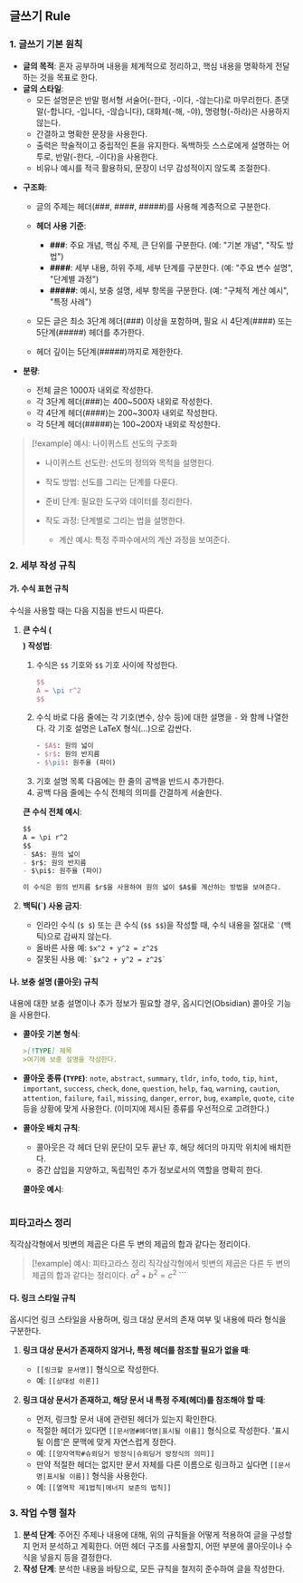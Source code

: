 ## 글쓰기 Rule

### 1\. 글쓰기 기본 원칙

  * **글의 목적**: 혼자 공부하며 내용을 체계적으로 정리하고, 핵심 내용을 명확하게 전달하는 것을 목표로 한다.
  * **글의 스타일**:
	  * 모든 설명문은 반말 평서형 서술어(-한다, -이다, -않는다)로 마무리한다. 존댓말(-합니다, -입니다, -않습니다), 대화체(-해, -야), 명령형(-하라)은 사용하지 않는다.
      * 간결하고 명확한 문장을 사용한다.
      * 출력은 학술적이고 중립적인 톤을 유지한다. 독백하듯 스스로에게 설명하는 어투로, 반말(-한다, -이다)을 사용한다.
      * 비유나 예시를 적극 활용하되, 문장이 너무 감성적이지 않도록 조절한다.
- **구조화**:
    - 글의 주제는 헤더(###, ####, #####)를 사용해 계층적으로 구분한다.
    - **헤더 사용 기준**:
        - **###**: 주요 개념, 핵심 주제, 큰 단위를 구분한다. (예: "기본 개념", "작도 방법")
        - **####**: 세부 내용, 하위 주제, 세부 단계를 구분한다. (예: "주요 변수 설명", "단계별 과정")
        - **#####**: 예시, 보충 설명, 세부 항목을 구분한다. (예: "구체적 계산 예시", "특정 사례")
            
    - 모든 글은 최소 3단계 헤더(###) 이상을 포함하며, 필요 시 4단계(####) 또는 5단계(#####) 헤더를 추가한다.
    - 헤더 깊이는 5단계(#####)까지로 제한한다.
        
- **분량**:
    
    - 전체 글은 1000자 내외로 작성한다.
    - 각 3단계 헤더(###)는 400~500자 내외로 작성한다.
    - 각 4단계 헤더(####)는 200~300자 내외로 작성한다.
    - 각 5단계 헤더(#####)는 100~200자 내외로 작성한다.
        

> [!example] 예시: 나이퀴스트 선도의 구조화
> 
> - 나이퀴스트 선도란: 선도의 정의와 목적을 설명한다.
>     
> - 작도 방법: 선도를 그리는 단계를 다룬다.
>     
> - 준비 단계: 필요한 도구와 데이터를 정리한다.
>     
> - 작도 과정: 단계별로 그리는 법을 설명한다.
>     
>     - 계산 예시: 특정 주파수에서의 계산 과정을 보여준다.
>

### 2\. 세부 작성 규칙

#### 가. 수식 표현 규칙

수식을 사용할 때는 다음 지침을 반드시 따른다.

1.  **큰 수식 ($$ $$) 작성법**:

    1.  수식은 `$$` 기호와 `$$` 기호 사이에 작성한다.
        ```latex
        $$
        A = \pi r^2
        $$
        ```
    2.  수식 바로 다음 줄에는 각 기호(변수, 상수 등)에 대한 설명을 `-` 와 함께 나열한다. 각 기호 설명은 LaTeX 형식($...$)으로 감싼다.
        ```latex
        - $A$: 원의 넓이
        - $r$: 원의 반지름
        - $\pi$: 원주율 (파이)
        ```
    3.  기호 설명 목록 다음에는 한 줄의 공백을 반드시 추가한다.
    4.  공백 다음 줄에는 수식 전체의 의미를 간결하게 서술한다.

    **큰 수식 전체 예시**:

    ```markdown
    $$
    A = \pi r^2
    $$
    - $A$: 원의 넓이
    - $r$: 원의 반지름
    - $\pi$: 원주율 (파이)

    이 수식은 원의 반지름 $r$을 사용하여 원의 넓이 $A$를 계산하는 방법을 보여준다.
    ```

2.  **백틱(\`) 사용 금지**:

      * 인라인 수식 (`$ $`) 또는 큰 수식 (`$$ $$`)을 작성할 때, 수식 내용을 절대로 `` ` ``(백틱)으로 감싸지 않는다.
      * 올바른 사용 예: `$x^2 + y^2 = z^2$`
      * 잘못된 사용 예: `` `$x^2 + y^2 = z^2$` ``

#### 나. 보충 설명 (콜아웃) 규칙

내용에 대한 보충 설명이나 추가 정보가 필요할 경우, 옵시디언(Obsidian) 콜아웃 기능을 사용한다.

* **콜아웃 기본 형식**:

    ```markdown
    >[!TYPE] 제목
    >여기에 보충 설명을 작성한다.
    ```

* **콜아웃 종류 (`TYPE`)**: `note`, `abstract`, `summary`, `tldr`, `info`, `todo`, `tip`, `hint`, `important`, `success`, `check`, `done`, `question`, `help`, `faq`, `warning`, `caution`, `attention`, `failure`, `fail`, `missing`, `danger`, `error`, `bug`, `example`, `quote`, `cite` 등을 상황에 맞게 사용한다. (이미지에 제시된 종류를 우선적으로 고려한다.)
- **콜아웃 배치 규칙**:
    - 콜아웃은 각 헤더 단위 문단이 모두 끝난 후, 해당 헤더의 마지막 위치에 배치한다.
    - 중간 삽입을 지양하고, 독립적인 추가 정보로서의 역할을 명확히 한다.
        
    
    **콜아웃 예시**:

    ```markdown
### 피타고라스 정리

직각삼각형에서 빗변의 제곱은 다른 두 변의 제곱의 합과 같다는 정리이다.

>[!example] 예시: 피타고라스 정리
>직각삼각형에서 빗변의 제곱은 다른 두 변의 제곱의 합과 같다는 정리이다.
>$a^2 + b^2 = c^2$
    ```

#### 다. 링크 스타일 규칙

옵시디언 링크 스타일을 사용하며, 링크 대상 문서의 존재 여부 및 내용에 따라 형식을 구분한다.

1.  **링크 대상 문서가 존재하지 않거나, 특정 헤더를 참조할 필요가 없을 때**:

      * `[[링크할 문서명]]` 형식으로 작성한다.
      * 예: `[[상대성 이론]]`

2.  **링크 대상 문서가 존재하고, 해당 문서 내 특정 주제(헤더)를 참조해야 할 때**:

      * 먼저, 링크할 문서 내에 관련된 헤더가 있는지 확인한다.
      * 적절한 헤더가 있다면 `[[문서명#헤더명|표시될 이름]]` 형식으로 작성한다. '표시될 이름'은 문맥에 맞게 자연스럽게 정한다.
      * 예: `[[양자역학#슈뢰딩거 방정식|슈뢰딩거 방정식의 의미]]`
      * 만약 적절한 헤더는 없지만 문서 자체를 다른 이름으로 링크하고 싶다면 `[[문서명|표시될 이름]]` 형식을 사용한다.
      * 예: `[[열역학 제1법칙|에너지 보존의 법칙]]`

### 3\. 작업 수행 절차

1.  **분석 단계**: 주어진 주제나 내용에 대해, 위의 규칙들을 어떻게 적용하여 글을 구성할지 먼저 분석하고 계획한다. 어떤 헤더 구조를 사용할지, 어떤 부분에 콜아웃이나 수식을 넣을지 등을 결정한다.
2.  **작성 단계**: 분석한 내용을 바탕으로, 모든 규칙을 철저히 준수하여 글을 작성한다.